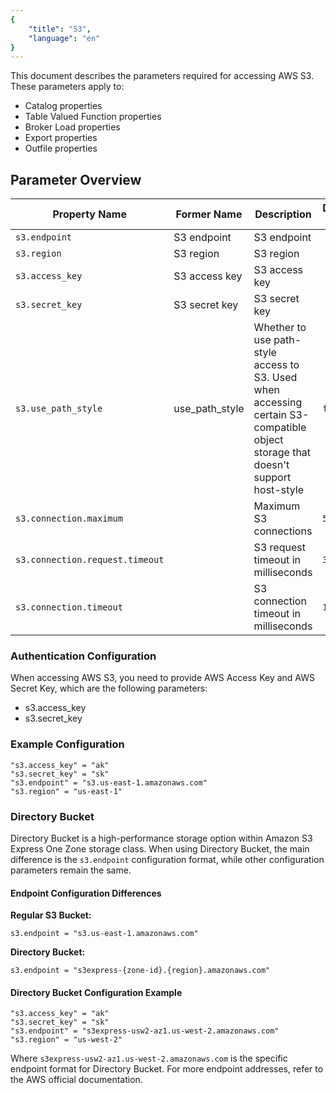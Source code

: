 ```yaml
---
{
    "title": "S3",
    "language": "en"
}
---
```


<!--
Licensed to the Apache Software Foundation (ASF) under one
or more contributor license agreements.  See the NOTICE file
distributed with this work for additional information
regarding copyright ownership.  The ASF licenses this file
to you under the Apache License, Version 2.0 (the
"License"); you may not use this file except in compliance
with the License.  You may obtain a copy of the License at

  http://www.apache.org/licenses/LICENSE-2.0

Unless required by applicable law or agreed to in writing,
software distributed under the License is distributed on an
"AS IS" BASIS, WITHOUT WARRANTIES OR CONDITIONS OF ANY
KIND, either express or implied.  See the License for the
specific language governing permissions and limitations
under the License.
-->

This document describes the parameters required for accessing AWS S3. These parameters apply to:

- Catalog properties
- Table Valued Function properties
- Broker Load properties
- Export properties
- Outfile properties

## Parameter Overview

| Property Name                 | Former Name    | Description                                    | Default Value | Required |
|------------------------------|----------------|------------------------------------------------|--------------|----------|
| `s3.endpoint`                 | S3 endpoint    | S3 endpoint                                    |              | Yes      |
| `s3.region`                   | S3 region      | S3 region                                      |              | No       |
| `s3.access_key`               | S3 access key  | S3 access key                                  |              | Yes      |
| `s3.secret_key`               | S3 secret key  | S3 secret key                                  |              | Yes      |
| `s3.use_path_style`           | use_path_style | Whether to use path-style access to S3. Used when accessing certain S3-compatible object storage that doesn't support host-style | `false`      | No       |
| `s3.connection.maximum`       |                | Maximum S3 connections                         | `50`         | No       |
| `s3.connection.request.timeout` |                | S3 request timeout in milliseconds            | `3000`       | No       |
| `s3.connection.timeout`       |                | S3 connection timeout in milliseconds         | `1000`       | No       |

### Authentication Configuration

When accessing AWS S3, you need to provide AWS Access Key and AWS Secret Key, which are the following parameters:
- s3.access_key
- s3.secret_key

### Example Configuration

```properties
"s3.access_key" = "ak"
"s3.secret_key" = "sk"
"s3.endpoint" = "s3.us-east-1.amazonaws.com"
"s3.region" = "us-east-1"
```

### Directory Bucket

Directory Bucket is a high-performance storage option within Amazon S3 Express One Zone storage class. When using Directory Bucket, the main difference is the `s3.endpoint` configuration format, while other configuration parameters remain the same.

#### Endpoint Configuration Differences

**Regular S3 Bucket:**
```
s3.endpoint = "s3.us-east-1.amazonaws.com"
```

**Directory Bucket:**
```
s3.endpoint = "s3express-{zone-id}.{region}.amazonaws.com"
```

#### Directory Bucket Configuration Example

```properties
"s3.access_key" = "ak"
"s3.secret_key" = "sk"
"s3.endpoint" = "s3express-usw2-az1.us-west-2.amazonaws.com"
"s3.region" = "us-west-2"
```

Where `s3express-usw2-az1.us-west-2.amazonaws.com` is the specific endpoint format for Directory Bucket. For more endpoint addresses, refer to the AWS official documentation.
